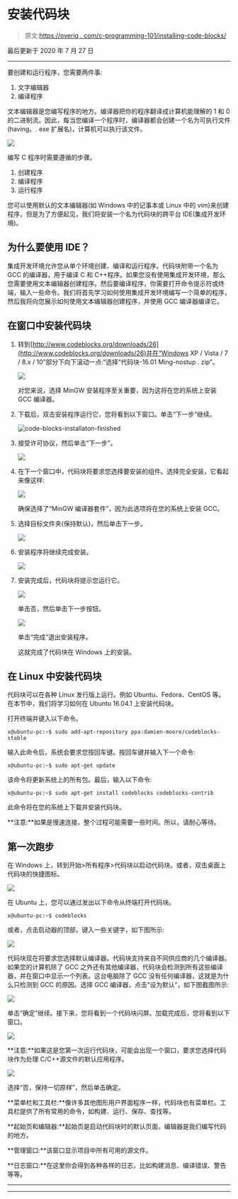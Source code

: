 # 安装代码块

> 原文:[https://overiq . com/c-programming-101/installing-code-blocks/](https://overiq.com/c-programming-101/installing-code-blocks/)

最后更新于 2020 年 7 月 27 日

* * *

要创建和运行程序，您需要两件事:

1.  文字编辑器
2.  编译程序

文本编辑器是您编写程序的地方。编译器把你的程序翻译成计算机能理解的 1 和 0 的二进制流。因此，每当您编译一个程序时，编译器都会创建一个名为可执行文件(having。. exe 扩展名)，计算机可以执行该文件。

![](img/aed45ad6bbc24a151603f0d8c729f260.png)

编写 C 程序时需要遵循的步骤。

1.  创建程序
2.  编译程序
3.  运行程序

您可以使用默认的文本编辑器(如 Windows 中的记事本或 Linux 中的 vim)来创建程序，但是为了方便起见，我们将安装一个名为代码块的跨平台 IDE(集成开发环境)。

## 为什么要使用 IDE？

集成开发环境允许您从单个环境创建、编译和运行程序。代码块附带一个名为 GCC 的编译器，用于编译 C 和 C++程序。如果您没有使用集成开发环境，那么您需要使用文本编辑器创建程序。然后要编译程序，你需要打开命令提示符或终端，输入一些命令。我们将首先学习如何使用集成开发环境编写一个简单的程序，然后我将向您展示如何使用文本编辑器创建程序，并使用 GCC 编译器编译它。

## 在窗口中安装代码块

1.  转到[http://www.codeblocks.org/downloads/26](http://www.codeblocks.org/downloads/26)并在“Windows XP / Vista / 7 / 8.x / 10”部分下向下滚动一点:“选择“代码块-16.01 Ming-nostup . zip”。

    ![](img/497d95f795fa04b8fb52b055c12cf53f.png)

    对您来说，选择 MinGW 安装程序至关重要，因为这将在您的系统上安装 GCC 编译器。

2.  下载后，双击安装程序运行它，您将看到以下窗口。单击“下一步”继续。

    ![code-blocks-installaton-finished](img/5508c2f6dc7c8bf3d477c9e54b592e56.png "Dust in the wind")

3.  接受许可协议，然后单击“下一步”。

    ![](img/ddaf6db82d2c89f1a39ac2ffb1870207.png)

4.  在下一个窗口中，代码块将要求您选择要安装的组件。选择完全安装，它看起来像这样:

    ![](img/1f2463ff850a5ae0e104218108464cbb.png)

    确保选择了“MinGW 编译器套件”，因为此选项将在您的系统上安装 GCC。

5.  选择目标文件夹(保持默认)，然后单击下一步。

    ![](img/3c00245997fc9911e3da35e2ff09efa1.png)

6.  安装程序将继续完成安装。

    ![](img/a6f4450a0da7587a1336fb54b54c0d34.png)

7.  安装完成后，代码块将提示您运行它。

    ![](img/2a67283caa57bb164906dfa81567f886.png)

    单击否，然后单击下一步按钮。

    ![](img/9775573e22f04958861f23e92a4e91b6.png)

    单击“完成”退出安装程序。

    这就完成了代码块在 Windows 上的安装。

## 在 Linux 中安装代码块

代码块可以在各种 Linux 发行版上运行。例如 Ubuntu、Fedora、CentOS 等。在本节中，我们将学习如何在 Ubuntu 16.04.1 上安装代码块。

打开终端并键入以下命令。

```
x@ubuntu-pc:~$ sudo add-apt-repository ppa:damien-moore/codeblocks-stable

```

输入此命令后，系统会要求您按回车键。按回车键并输入下一个命令:

```
x@ubuntu-pc:~$ sudo apt-get update

```

该命令将更新系统上的所有包。最后，输入以下命令:

```
x@ubuntu-pc:~$ sudo apt-get install codeblocks codeblocks-contrib

```

此命令将在您的系统上下载并安装代码块。

**注意:**如果是慢速连接，整个过程可能需要一些时间。所以，请耐心等待。

## 第一次跑步

在 Windows 上，转到开始>所有程序>代码块以启动代码块。或者，双击桌面上代码块的快捷图标。

![](img/6afa20bf12b0470446f7eebb55b3f1ea.png)

在 Ubuntu 上，您可以通过发出以下命令从终端打开代码块。

```
x@ubuntu-pc:~$ codeblocks

```

或者，点击启动器的顶部，键入一些关键字，如下图所示:

![](img/67488d34dbb129b801333a1e47f116a4.png)

代码块现在将要求您选择默认编译器。代码块支持来自不同供应商的几个编译器。如果您的计算机除了 GCC 之外还有其他编译器，代码块会检测到所有这些编译器，并在窗口中显示一个列表。这台电脑除了 GCC 没有任何编译器，这就是为什么只检测到 GCC 的原因。选择 GCC 编译器，点击“设为默认”，如下图截图所示:

![](img/931566e0a048367cf840c09bdfed2409.png)

单击“确定”继续。接下来，您将看到一个代码块闪屏。加载完成后，您将看到以下窗口。

![](img/6243a736ed31201a7073ab7395acca90.png)

**注意:**如果这是您第一次运行代码块，可能会出现一个窗口，要求您选择代码块作为处理 C/C++源文件的默认应用程序。

![](img/c8992f00c5e731848391eaca2c024446.png)

选择“否，保持一切原样”，然后单击确定。

**菜单栏和工具栏:**像许多其他图形用户界面程序一样，代码块也有菜单栏。工具栏提供了所有常用的命令，如构建、运行、保存、查找等。

**起始页和编辑器:**起始页是启动代码块时的默认页面，编辑器是我们编写代码的地方。

**管理窗口:**该窗口显示项目中所有可用的源文件。

**日志窗口:**在这里你会得到各种各样的日志，比如构建消息、编译错误、警告等等。

* * *

* * *